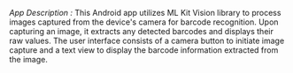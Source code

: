 _App Description :_
This Android app utilizes ML Kit Vision library to process images captured from the device's camera for barcode recognition. Upon capturing an image, it extracts any detected barcodes and displays their raw values. The user interface consists of a camera button to initiate image capture and a text view to display the barcode information extracted from the image.
